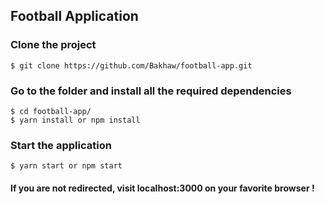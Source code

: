 ## Football Application

### Clone the project

```
$ git clone https://github.com/Bakhaw/football-app.git
```

### Go to the folder and install all the required dependencies

```
$ cd football-app/
$ yarn install or npm install
```

### Start the application

```
$ yarn start or npm start
```

#### If you are not redirected, visit localhost:3000 on your favorite browser !